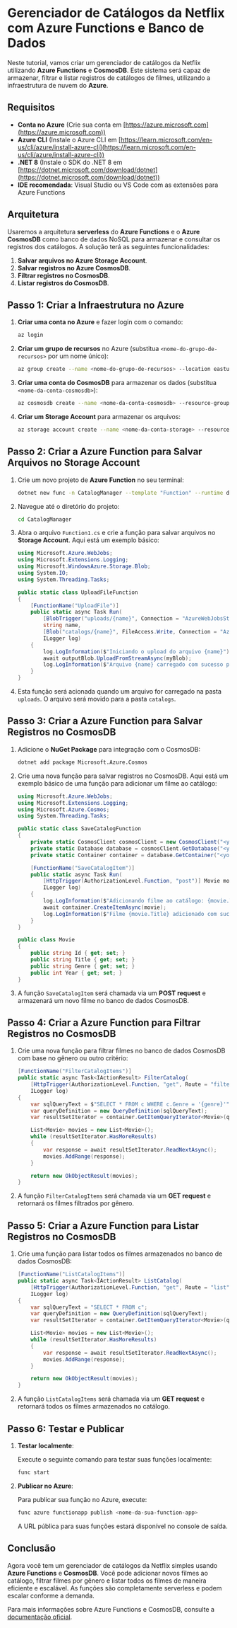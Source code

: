 # Gerenciador de Catálogos da Netflix com Azure Functions e Banco de Dados

Neste tutorial, vamos criar um gerenciador de catálogos da Netflix utilizando **Azure Functions** e **CosmosDB**. Este sistema será capaz de armazenar, filtrar e listar registros de catálogos de filmes, utilizando a infraestrutura de nuvem do **Azure**.

## Requisitos

- **Conta no Azure** (Crie sua conta em [https://azure.microsoft.com](https://azure.microsoft.com))
- **Azure CLI** (Instale o Azure CLI em [https://learn.microsoft.com/en-us/cli/azure/install-azure-cli](https://learn.microsoft.com/en-us/cli/azure/install-azure-cli))
- **.NET 8** (Instale o SDK do .NET 8 em [https://dotnet.microsoft.com/download/dotnet](https://dotnet.microsoft.com/download/dotnet))
- **IDE recomendada**: Visual Studio ou VS Code com as extensões para Azure Functions

## Arquitetura

Usaremos a arquitetura **serverless** do **Azure Functions** e o **Azure CosmosDB** como banco de dados NoSQL para armazenar e consultar os registros dos catálogos. A solução terá as seguintes funcionalidades:

1. **Salvar arquivos no Azure Storage Account**.
2. **Salvar registros no Azure CosmosDB**.
3. **Filtrar registros no CosmosDB**.
4. **Listar registros do CosmosDB**.

## Passo 1: Criar a Infraestrutura no Azure

1. **Criar uma conta no Azure** e fazer login com o comando:

    ```bash
    az login
    ```

2. **Criar um grupo de recursos** no Azure (substitua `<nome-do-grupo-de-recursos>` por um nome único):

    ```bash
    az group create --name <nome-do-grupo-de-recursos> --location eastus
    ```

3. **Criar uma conta do CosmosDB** para armazenar os dados (substitua `<nome-da-conta-cosmosdb>`):

    ```bash
    az cosmosdb create --name <nome-da-conta-cosmosdb> --resource-group <nome-do-grupo-de-recursos> --kind MongoDB
    ```

4. **Criar um Storage Account** para armazenar os arquivos:

    ```bash
    az storage account create --name <nome-da-conta-storage> --resource-group <nome-do-grupo-de-recursos> --location eastus --sku Standard_LRS
    ```

## Passo 2: Criar a Azure Function para Salvar Arquivos no Storage Account

1. Crie um novo projeto de **Azure Function** no seu terminal:

    ```bash
    dotnet new func -n CatalogManager --template "Function" --runtime dotnet
    ```

2. Navegue até o diretório do projeto:

    ```bash
    cd CatalogManager
    ```

3. Abra o arquivo `Function1.cs` e crie a função para salvar arquivos no **Storage Account**. Aqui está um exemplo básico:

    ```csharp
    using Microsoft.Azure.WebJobs;
    using Microsoft.Extensions.Logging;
    using Microsoft.WindowsAzure.Storage.Blob;
    using System.IO;
    using System.Threading.Tasks;

    public static class UploadFileFunction
    {
        [FunctionName("UploadFile")]
        public static async Task Run(
            [BlobTrigger("uploads/{name}", Connection = "AzureWebJobsStorage")] Stream myBlob,
            string name,
            [Blob("catalogs/{name}", FileAccess.Write, Connection = "AzureWebJobsStorage")] CloudBlockBlob outputBlob,
            ILogger log)
        {
            log.LogInformation($"Iniciando o upload do arquivo {name}");
            await outputBlob.UploadFromStreamAsync(myBlob);
            log.LogInformation($"Arquivo {name} carregado com sucesso para o Storage");
        }
    }
    ```

4. Esta função será acionada quando um arquivo for carregado na pasta `uploads`. O arquivo será movido para a pasta `catalogs`.

## Passo 3: Criar a Azure Function para Salvar Registros no CosmosDB

1. Adicione o **NuGet Package** para integração com o CosmosDB:

    ```bash
    dotnet add package Microsoft.Azure.Cosmos
    ```

2. Crie uma nova função para salvar registros no CosmosDB. Aqui está um exemplo básico de uma função para adicionar um filme ao catálogo:

    ```csharp
    using Microsoft.Azure.WebJobs;
    using Microsoft.Extensions.Logging;
    using Microsoft.Azure.Cosmos;
    using System.Threading.Tasks;

    public static class SaveCatalogFunction
    {
        private static CosmosClient cosmosClient = new CosmosClient("<your-cosmosdb-endpoint>", "<your-cosmosdb-key>");
        private static Database database = cosmosClient.GetDatabase("<your-database-name>");
        private static Container container = database.GetContainer("<your-container-name>");

        [FunctionName("SaveCatalogItem")]
        public static async Task Run(
            [HttpTrigger(AuthorizationLevel.Function, "post")] Movie movie,
            ILogger log)
        {
            log.LogInformation($"Adicionando filme ao catálogo: {movie.Title}");
            await container.CreateItemAsync(movie);
            log.LogInformation($"Filme {movie.Title} adicionado com sucesso ao CosmosDB");
        }
    }

    public class Movie
    {
        public string Id { get; set; }
        public string Title { get; set; }
        public string Genre { get; set; }
        public int Year { get; set; }
    }
    ```

3. A função `SaveCatalogItem` será chamada via um **POST request** e armazenará um novo filme no banco de dados CosmosDB.

## Passo 4: Criar a Azure Function para Filtrar Registros no CosmosDB

1. Crie uma nova função para filtrar filmes no banco de dados CosmosDB com base no gênero ou outro critério:

    ```csharp
    [FunctionName("FilterCatalogItems")]
    public static async Task<IActionResult> FilterCatalog(
        [HttpTrigger(AuthorizationLevel.Function, "get", Route = "filter/{genre}")] string genre,
        ILogger log)
    {
        var sqlQueryText = $"SELECT * FROM c WHERE c.Genre = '{genre}'";
        var queryDefinition = new QueryDefinition(sqlQueryText);
        var resultSetIterator = container.GetItemQueryIterator<Movie>(queryDefinition);

        List<Movie> movies = new List<Movie>();
        while (resultSetIterator.HasMoreResults)
        {
            var response = await resultSetIterator.ReadNextAsync();
            movies.AddRange(response);
        }

        return new OkObjectResult(movies);
    }
    ```

2. A função `FilterCatalogItems` será chamada via um **GET request** e retornará os filmes filtrados por gênero.

## Passo 5: Criar a Azure Function para Listar Registros no CosmosDB

1. Crie uma função para listar todos os filmes armazenados no banco de dados CosmosDB:

    ```csharp
    [FunctionName("ListCatalogItems")]
    public static async Task<IActionResult> ListCatalog(
        [HttpTrigger(AuthorizationLevel.Function, "get", Route = "list")] HttpRequestMessage req,
        ILogger log)
    {
        var sqlQueryText = "SELECT * FROM c";
        var queryDefinition = new QueryDefinition(sqlQueryText);
        var resultSetIterator = container.GetItemQueryIterator<Movie>(queryDefinition);

        List<Movie> movies = new List<Movie>();
        while (resultSetIterator.HasMoreResults)
        {
            var response = await resultSetIterator.ReadNextAsync();
            movies.AddRange(response);
        }

        return new OkObjectResult(movies);
    }
    ```

2. A função `ListCatalogItems` será chamada via um **GET request** e retornará todos os filmes armazenados no catálogo.

## Passo 6: Testar e Publicar

1. **Testar localmente**:

    Execute o seguinte comando para testar suas funções localmente:

    ```bash
    func start
    ```

2. **Publicar no Azure**:

    Para publicar sua função no Azure, execute:

    ```bash
    func azure functionapp publish <nome-da-sua-function-app>
    ```

    A URL pública para suas funções estará disponível no console de saída.

## Conclusão

Agora você tem um gerenciador de catálogos da Netflix simples usando **Azure Functions** e **CosmosDB**. Você pode adicionar novos filmes ao catálogo, filtrar filmes por gênero e listar todos os filmes de maneira eficiente e escalável. As funções são completamente serverless e podem escalar conforme a demanda.

Para mais informações sobre Azure Functions e CosmosDB, consulte a [documentação oficial](https://learn.microsoft.com/en-us/azure/azure-functions/).
